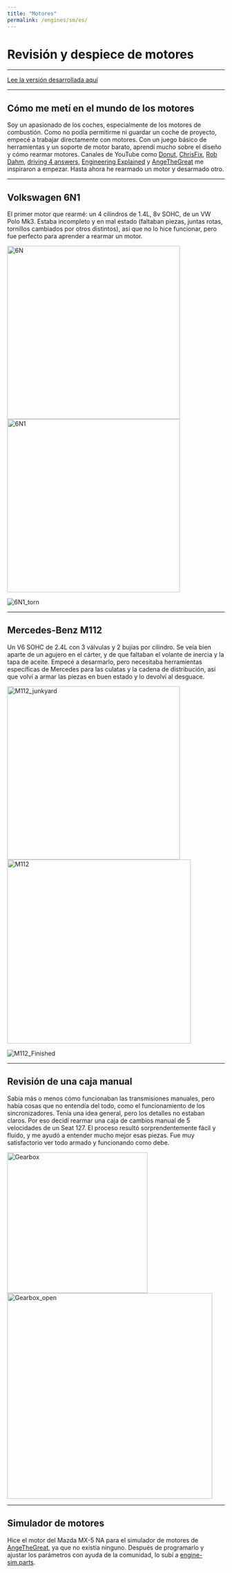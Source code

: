 ```yaml
---
title: "Motores"
permalink: /engines/sm/es/
---
```


# Revisión y despiece de motores
---

<a href="/engines/es/" class="button"> Lee la versión desarrollada aquí</a>

---

## Cómo me metí en el mundo de los motores
Soy un apasionado de los coches, especialmente de los motores de combustión. Como no podía permitirme ni guardar un coche de proyecto, empecé a trabajar directamente con motores. Con un juego básico de herramientas y un soporte de motor barato, aprendí mucho sobre el diseño y cómo rearmar motores. Canales de YouTube como <a href="https://www.youtube.com/@Donut" target="_blank" rel="noopener noreferrer">Donut</a>, <a href="https://www.youtube.com/@chrisfix" target="_blank" rel="noopener noreferrer">ChrisFix</a>, <a href="https://www.youtube.com/@RobDahm" target="_blank" rel="noopener noreferrer">Rob Dahm</a>, <a href="https://www.youtube.com/@d4a" target="_blank" rel="noopener noreferrer">driving 4 answers</a>, <a href="https://www.youtube.com/@EngineeringExplained" target="_blank" rel="noopener noreferrer">Engineering Explained</a> y <a href="https://www.youtube.com/@AngeTheGreat" target="_blank" rel="noopener noreferrer">AngeTheGreat</a> me inspiraron a empezar.
Hasta ahora he rearmado un motor y desarmado otro.

---

## Volkswagen 6N1
El primer motor que rearmé: un 4 cilindros de 1.4L, 8v SOHC, de un VW Polo Mk3. Estaba incompleto y en mal estado (faltaban piezas, juntas rotas, tornillos cambiados por otros distintos), así que no lo hice funcionar, pero fue perfecto para aprender a rearmar un motor.

<img src="/assets/engines/6N.jpeg" alt="6N" width="400">  <img src="/assets/engines/6N1.jpeg" alt="6N1" width="400">

![6N1\_torn](../../assets/engines/6N1_torn.jpg)

---

## Mercedes-Benz M112
Un V6 SOHC de 2.4L con 3 válvulas y 2 bujías por cilindro. Se veía bien aparte de un agujero en el cárter, y de que faltaban el volante de inercia y la tapa de aceite. Empecé a desarmarlo, pero necesitaba herramientas específicas de Mercedes para las culatas y la cadena de distribución, así que volví a armar las piezas en buen estado y lo devolví al desguace.

<img src="/assets/engines/M112_junkyard.jpg" alt="M112_junkyard" width="400"> <img src="/assets/engines/M112.jpg" alt="M112" width="425">

![M112\_Finished](../../assets/engines/M112_finished.jpg)

---

## Revisión de una caja manual
Sabía más o menos cómo funcionaban las transmisiones manuales, pero había cosas que no entendía del todo, como el funcionamiento de los sincronizadores. Tenía una idea general, pero los detalles no estaban claros. Por eso decidí rearmar una caja de cambios manual de 5 velocidades de un Seat 127. El proceso resultó sorprendentemente fácil y fluido, y me ayudó a entender mucho mejor esas piezas. Fue muy satisfactorio ver todo armado y funcionando como debe.

<img src="/assets/engines/Gearbox.jpeg" alt="Gearbox" width="325"> <img src="/assets/engines/Gearbox_open.jpg" alt="Gearbox_open" width="475">

---

## Simulador de motores
Hice el motor del Mazda MX-5 NA para el simulador de motores de <a href="https://www.youtube.com/@AngeTheGreat" target="_blank" rel="noopener noreferrer">AngeTheGreat</a>, ya que no existía ninguno. Después de programarlo y ajustar los parámetros con ayuda de la comunidad, lo subí a <a href="https://catalog.engine-sim.parts/parts/852" rel="noopener noreferrer">engine-sim.parts</a>.